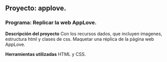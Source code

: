 
## Proyecto: applove.
### Programa: Replicar la web AppLove.

**Descripción del proyecto**
Con los recursos dados, que incluyen imagenes, estructura html y clases de css.
Maquetar una réplica de la página web AppLove.

**Herramientas utilizadas**
HTML y CSS.

